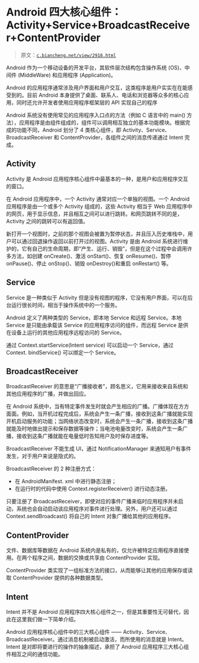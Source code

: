 # Android 四大核心组件：Activity+Service+BroadcastReceiver+ContentProvider

> 原文：[`c.biancheng.net/view/2918.html`](http://c.biancheng.net/view/2918.html)

Android 作为一个移动设备的开发平台，其软件层次结构包含操作系统 (OS)、中间件 (MiddleWare) 和应用程序 (Application)。

Android 的应用程序通常涉及用户界面和用户交互，这类程序是用户实实在在能感受到的。目前 Android 本身提供了桌面、联系人、电话和浏览器等众多的核心应用，同时还允许开发者使用应用程序框架层的 API 实现自己的程序

Android 系统没有使用常见的应用程序入口点的方法（例如 C 语言中的 main() 方法），应用程序是由组件组成的，组件可以调用相互独立的基本功能模块。根据完成的功能不同，Android 划分了 4 类核心组件，即 Activity、Service、BroadcastReceiver 和 ContentProvider，各组件之间的消息传递通过 Intent 完成。

## Activity

Activity 是 Android 应用程序核心组件中最基本的一种，是用户和应用程序交互的窗口。

在 Android 应用程序中，一个 Activity 通常对应一个单独的视图。一个 Android 应用程序是由一个或多个 Activity 组成的，这些 Activity 相当于 Web 应用程序中的网页，用于显示信息，并且相互之间可以进行跳转。和网页跳转不同的是，Activity 之间的跳转可以有返回值。

新打开一个视图时，之前的那个视图会被置为暂停状态，并且压入历史堆栈中，用户可以通过回退操作返回以前打开过的视图。Activity 是由 Android 系统进行维护的，它有自己的生命周期，即“产生、运行、销毁”，但是在这个过程中会调用许多方法，如创建 onCreate()、激活 onStart()、恢复 onResume()、暂停 onPause()、停止 onStop()、销毁 onDestroy()和重启 onRestart() 等。

## Service

Service 是一种类似于 Activity 但是没有视图的程序，它没有用户界面，可以在后台运行很长时间，相当于操作系统中的一个服务。

Android 定义了两种类型的 Service，即本地 Service 和远程 Service。本地 Service 是只能由承载该 Service 的应用程序访问的组件，而远程 Service 是供在设备上运行的其他应用程序远程访问的 Service。

通过 Context.startService(Intent service) 可以启动一个 Service，通过 Context. bindService() 可以绑定一个 Service。

## BroadcastReceiver

BroadcastReceiver 的意思是“广播接收者”，顾名思义，它用来接收来自系统和其他应用程序的广播，并做出回应。

在 Android 系统中，当有特定事件发生时就会产生相应的广播。广播体现在方方面面。例如，当开机过程完成后，系统会产生一条广播，接收到这条广播就能实现开机启动服务的功能；当网络状态改变时，系统会产生一条广播，接收到这条广播就能及时地做出提示和保存数据等操作；当电池电量改变时，系统会产生一条广播，接收到这条广播就能在电量低时告知用户及时保存进度等。

BroadcastReceiver 不能生成 UI，通过 NotificationManager 来通知用户有事件发生，对于用户来说是隐式的。

BroadcastReceiver 的 2 种注册方式：

*   在 AndroidManifest. xml 中进行静态注册；
*   在运行时的代码中使用 Context.registerReceiver() 进行动态注册。

只要注册了 BroadcastReceiver，即使对应的事件广播来临时应用程序并未启动，系统也会自动启动该应用程序对事件进行处理。另外，用户还可以通过 Context.sendBroadcast() 将自己的 Intent 对象广播给其他的应用程序。

## ContentProvider

文件、数据库等数据在 Android 系统内是私有的，仅允许被特定应用程序直接使用。在两个程序之间，数据的交换或共享由 ContentProvider 实现。

ContentProvider 类实现了一组标准方法的接口，从而能够让其他的应用保存或读取 ContentProvider 提供的各种数据类型。

## Intent

Intent 并不是 Android 应用程序四大核心组件之一，但是其重要性无可替代，因此在这里我们做一下简单介绍。

Android 应用程序核心组件中的三大核心组件 —— Activity、Service、BroadcastReceiver。通过消息机制被启动激活，而所使用的消息就是 Intent。Intent 是对即将要进行的操作的抽象描述，承担了 Android 应用程序三大核心组件相互之间的通信功能。